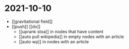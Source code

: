 # 2021-10-10

- [[gravitational field]]
- [[push]] [[do]]
  - [[uprank stoa]] in nodes that have content
  - [[auto pull wikipedia]] in empty nodes with an article
  - [[auto wp]] in nodes with an article
